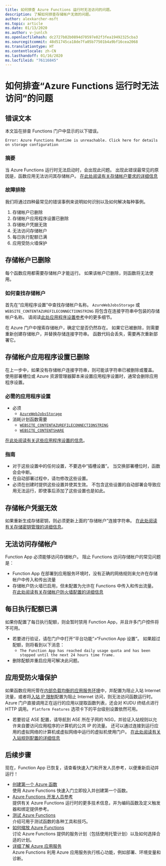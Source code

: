 ```yaml
---
title: 如何排查 Azure Functions 运行时无法访问的问题。
description: 了解如何排查存储帐户无效的问题。
author: alexkarcher-msft
ms.topic: article
ms.date: 01/13/2020
ms.author: v-junlch
ms.openlocfilehash: dc2727b02b0894d70597e02f3fea19492325cba3
ms.sourcegitcommit: 48d51745ca18de7fa05b77501b4a9bf16cea2068
ms.translationtype: HT
ms.contentlocale: zh-CN
ms.lasthandoff: 01/16/2020
ms.locfileid: "76116845"
---
```

# <a name="how-to-troubleshoot-functions-runtime-is-unreachable"></a>如何排查“Azure Functions 运行时无法访问”的问题


## <a name="error-text"></a>错误文本
本文旨在排查 Functions 门户中显示的以下错误。

`Error: Azure Functions Runtime is unreachable. Click here for details on storage configuration`

### <a name="summary"></a>摘要
当 Azure Functions 运行时无法启动时，会出现此问题。 出现此错误最常见的原因是，函数应用无法访问其存储帐户。 [在此处阅读有关存储帐户要求的详细信息](/azure-functions/functions-create-function-app-portal#storage-account-requirements)

### <a name="troubleshooting"></a>故障排除
我们将通过四种最常见的错误事例来说明如何识别以及如何解决每种事例。

1. 存储帐户已删除
1. 存储帐户应用程序设置已删除
1. 存储帐户凭据无效
1. 无法访问存储帐户
1. 每日执行配额已满
1. 应用受防火墙保护


## <a name="storage-account-deleted"></a>存储帐户已删除

每个函数应用都需要存储帐户才能运行。 如果该帐户已删除，则函数将无法使用。

### <a name="how-to-find-your-storage-account"></a>如何查找存储帐户

首先在“应用程序设置”中查找存储帐户名称。 `AzureWebJobsStorage` 或 `WEBSITE_CONTENTAZUREFILECONNECTIONSTRING` 将包含在连接字符串中包装的存储帐户名称。 请阅读[此处应用程序设置参考](/azure-functions/functions-app-settings#azurewebjobsstorage)中的更多细节。

在 Azure 门户中搜索存储帐户，确定它是否仍然存在。 如果它已被删除，则需要重新创建存储帐户，并替换存储连接字符串。 函数代码会丢失，需要再次重新部署它。

## <a name="storage-account-application-settings-deleted"></a>存储帐户应用程序设置已删除

在上一步中，如果没有存储帐户连接字符串，则可能该字符串已被删除或覆盖。 使用部署槽位或 Azure 资源管理器脚本来设置应用程序设置时，通常会删除应用程序设置。

### <a name="required-application-settings"></a>必需的应用程序设置

* 必须
    * [`AzureWebJobsStorage`](/azure-functions/functions-app-settings#azurewebjobsstorage)
* 消耗计划函数需要
    * [`WEBSITE_CONTENTAZUREFILECONNECTIONSTRING`](/azure-functions/functions-app-settings)
    * [`WEBSITE_CONTENTSHARE`](/azure-functions/functions-app-settings)

[在此处阅读有关这些应用程序设置的信息](/azure-functions/functions-app-settings)。

### <a name="guidance"></a>指南

* 对于这些设置中的任何设置，不要选中“插槽设置”。 当交换部署槽位时，函数会会中断。
* 在自动部署过程中，请勿修改这些设置。
* 必须在创建时提供这些设置并使其生效。 不包含这些设置的自动部署会导致应用无法运行，即使事后添加了这些设置也是如此。

## <a name="storage-account-credentials-invalid"></a>存储帐户凭据无效

如果重新生成存储密钥，则必须更新上面的“存储帐户”连接字符串。 [在此处阅读有关存储密钥管理的详细信息](/storage/common/storage-create-storage-account)。

## <a name="storage-account-inaccessible"></a>无法访问存储帐户

Function App 必须能够访问存储帐户。 阻止 Functions 访问存储帐户的常见问题是：

* Function App 在部署到应用服务环境时，没有正确的网络规则来允许在存储帐户中传入和传出流量
* 存储帐户防火墙已启用，但未配置为允许在 Functions 中传入和传出流量。 [在此处阅读有关存储帐户防火墙配置的详细信息](/storage/common/storage-network-security?toc=%2fazure%2fstorage%2ffiles%2ftoc.json)

## <a name="daily-execution-quota-full"></a>每日执行配额已满

如果你配置了每日执行配额，则会暂时禁用 Function App，并且许多门户控件将不可用。 

* 若要进行验证，请在门户中打开“平台功能”>“Function App 设置”。 如果超过配额，则将看到以下消息：
    * `The Function App has reached daily usage quota and has been stopped until the next 24 hours time frame.`
* 删除配额并重启应用可解决此问题。

## <a name="app-is-behind-a-firewall"></a>应用受防火墙保护

如果函数应用托管在[内部负载均衡的应用服务环境](../app-service/environment/create-ilb-ase.md)中，并配置为阻止入站 Internet 流量，或者将[入站 IP 限制](functions-networking-options.md#inbound-ip-restrictions)配置为阻止 Internet 访问，则无法访问函数运行时。 Azure 门户直接调用正在运行的应用以提取函数列表，还会对 KUDU 终结点进行 HTTP 调用。 `Platform Features` 选项卡下的平台级别设置依然可用。

* 若要验证 ASE 配置，请导航到 ASE 所在子网的 NSG，并验证入站规则以允许来自要访问应用程序的计算机的公共 IP 的流量。 还可以通过连接到运行应用的虚拟网络的计算机或虚拟网络中运行的虚拟机使用门户。 [在此处阅读有关入站规则配置的详细信息](/app-service/environment/network-info#network-security-groups)

## <a name="next-steps"></a>后续步骤

现在，Function App 已恢复，请查看快速入门和开发人员参考，以便重新启动并运行！

* [创建第一个 Azure 函数](functions-create-first-azure-function.md)  
  使用 Azure Functions 快速入门立即投入并创建第一个函数。 
* [Azure Functions 开发人员参考](functions-reference.md)  
  提供有关 Azure Functions 运行时的更多技术信息，并为编码函数及定义触发器和绑定提供参考。
* [测试 Azure Functions](functions-test-a-function.md)  
  介绍可用于测试函数的各种工具和技巧。
* [如何缩放 Azure Functions](functions-scale.md)  
  讨论 Azure Functions 提供的服务计划（包括使用托管计划）以及如何选择合适的计划。 
* [详细了解 Azure 应用服务](../app-service/overview.md)  
  Azure Functions 利用 Azure 应用服务执行核心功能，例如部署、环境变量和诊断。 

<!-- Update_Description: wording update -->